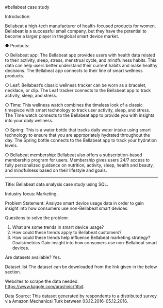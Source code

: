 #bellabeat case study

Introduction:

Bellabeat a high-tech manufacturer of health-focused products for women. 
Bellabeat is a successful small company, but they have the potential to become a larger player in theglobal smart device market.

● Products:

○ Bellabeat app: The Bellabeat app provides users with health data related to their activity, sleep, stress,
menstrual cycle, and mindfulness habits. This data can help users better understand their current habits and
make healthy decisions. The Bellabeat app connects to their line of smart wellness products.

○ Leaf: Bellabeat’s classic wellness tracker can be worn as a bracelet, necklace, or clip. The Leaf tracker connects
to the Bellabeat app to track activity, sleep, and stress.

○ Time: This wellness watch combines the timeless look of a classic timepiece with smart technology to track user
activity, sleep, and stress. The Time watch connects to the Bellabeat app to provide you with insights into your
daily wellness.

○ Spring: This is a water bottle that tracks daily water intake using smart technology to ensure that you are
appropriately hydrated throughout the day. The Spring bottle connects to the Bellabeat app to track your
hydration levels.

○ Bellabeat membership: Bellabeat also offers a subscription-based membership program for users.
Membership gives users 24/7 access to fully personalized guidance on nutrition, activity, sleep, health and
beauty, and mindfulness based on their lifestyle and goals.

----------------------------------------------------------------------------------------------------------------------------------------------------------------------

Title:	Bellabeat data analysis case study using SQL.

Industry focus:	Marketing.

Problem Statement:	Analyze smart device usage data in order to gain insight into how consumers use non-Bellabeat smart devices.

Questions to solve the problem:	
1. What are some trends in smart device usage?
2. How could these trends apply to Bellabeat customers?
3. How could these trends help influence Bellabeat marketing strategy?
Goals/metrics	Gain insight into how consumers use non-Bellabeat smart devices.

Are datasets available?	Yes.

Dataset list	The dataset can be downloaded from the link given in the below section.

Websites to scrape the data needed:	https://www.kaggle.com/arashnic/fitbit.

Data Source:	This dataset generated by respondents to a distributed survey via Amazon Mechanical Turk between 03.12.2016-05.12.2016.
